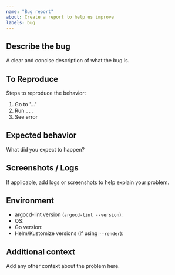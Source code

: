 ```yaml
---
name: "Bug report"
about: Create a report to help us improve
labels: bug
---
```


## Describe the bug
A clear and concise description of what the bug is.

## To Reproduce
Steps to reproduce the behavior:
1. Go to '...'
2. Run `...`
3. See error

## Expected behavior
What did you expect to happen?

## Screenshots / Logs
If applicable, add logs or screenshots to help explain your problem.

## Environment
- argocd-lint version (`argocd-lint --version`):
- OS:
- Go version:
- Helm/Kustomize versions (if using `--render`):

## Additional context
Add any other context about the problem here.

